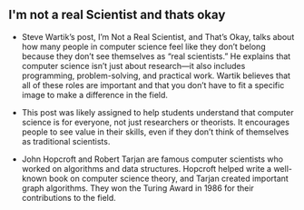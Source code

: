 ## I'm not a real Scientist and thats okay ##

* Steve Wartik’s post, I’m Not a Real Scientist, and That’s Okay, talks about how many people in computer science feel like they don’t belong because they don’t see themselves as “real scientists.” He explains that computer science isn’t just about research—it also includes programming, problem-solving, and practical work. Wartik believes that all of these roles are important and that you don’t have to fit a specific image to make a difference in the field.



* This post was likely assigned to help students understand that computer science is for everyone, not just researchers or theorists. It encourages people to see value in their skills, even if they don’t think of themselves as traditional scientists.



* John Hopcroft and Robert Tarjan are famous computer scientists who worked on algorithms and data structures. Hopcroft helped write a well-known book on computer science theory, and Tarjan created important graph algorithms. They won the Turing Award in 1986 for their contributions to the field.